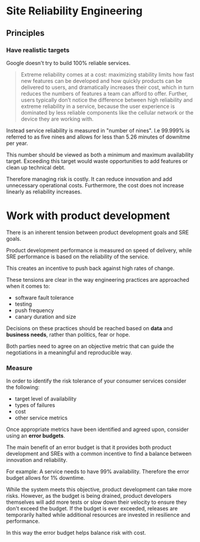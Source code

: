 # Site Reliability Engineering

## Principles

### Have realistic targets
Google doesn't try to build 100% reliable services. 
> Extreme reliability comes at a cost: maximizing stability limits how fast new features can be developed and how quickly products can be delivered to users, and dramatically increases their cost, which in turn reduces the numbers of features a team can afford to offer. Further, users typically don’t notice the difference between high reliability and extreme reliability in a service, because the user experience is dominated by less reliable components like the cellular network or the device they are working with.

Instead service reliability is measured in "number of nines". I.e 99.999% is referred to as five nines and allows for less than 5.26 minutes of downitme per year. 

This number should be viewed as both a minimum and maximum availability target. Exceeding this target would waste opportunities to add features or clean up technical debt. 

Therefore managing risk is costly. It can reduce innovation and add unnecessary operational costs. Furthermore, the cost does not increase linearly as reliability increases. 

# Work with product development
There is an inherent tension between product development goals and SRE goals. 

Product development performance is measured on speed of delivery, while SRE performance is based on the reliability of the service. 

This creates an incentive to push back against high rates of change. 

These tensions are clear in the way engineering practices are approached when it comes to:
* software fault tolerance
* testing
* push frequency
* canary duration and size

Decisions on these practices should be reached based on **data** and **business needs**, rather than politics, fear or hope. 

Both parties need to agree on an objective metric that can guide the negotiations in a meaningful and reproducible way. 

### Measure

In order to identify the risk tolerance of your consumer services consider the following:

* target level of availability
* types of failures
* cost
* other service metrics

Once appropriate metrics have been identified and agreed upon, consider using an **error budgets**. 

The main benefit of an error budget is that it provides both product development and SREs with a common incentive to find a balance between innovation and reliability.

For example:
A service needs to have 99% availability. Therefore the error budget allows for 1% downtime.

While the system meets this objective, product development can take more risks. However, as the budget is being drained, product developers themselves will add more tests or slow down their velocity to ensure they don't exceed the budget. If the budget is ever exceeded, releases are temporarily halted while additional resources are invested in resilience and performance. 

In this way the error budget helps balance risk with cost.


